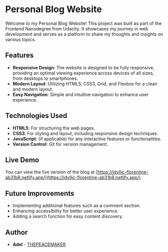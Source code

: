 # Personal Blog Website

Welcome to my Personal Blog Website! This project was built as part of the Frontend Nanodegree from Udacity. It showcases my journey in web development and serves as a platform to share my thoughts and insights on various topics.

## Features

- **Responsive Design**: The website is designed to be fully responsive, providing an optimal viewing experience across devices of all sizes, from desktops to smartphones.
- **Modern Layout**: Utilizing HTML5, CSS3, Grid, and Flexbox for a clean and modern layout.
- **Easy Navigation**: Simple and intuitive navigation to enhance user experience.

## Technologies Used

- **HTML5**: For structuring the web pages.
- **CSS3**: For styling and layout, including responsive design techniques.
- **JavaScript**: (if applicable) for any interactive features or functionalities.
- **Version Control**: Git for version management.

## Live Demo

You can view the live version of the blog at [https://idyllic-florentine-ab31b8.netlify.app/](https://idyllic-florentine-ab31b8.netlify.app/).

## Future Improvements

- Implementing additional features such as a comment section.
- Enhancing accessibility for better user experience.
- Adding a search function for easy content discovery.

## Author

- **Adel** - [THEPEACEMAKER](https://github.com/THEPEACEMAKER)
